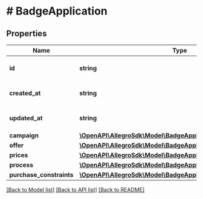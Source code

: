# # BadgeApplication

## Properties

Name | Type | Description | Notes
------------ | ------------- | ------------- | -------------
**id** | **string** | Badge application ID. |
**created_at** | **string** | Provided in [ISO 8601 format](https://en.wikipedia.org/wiki/ISO_8601). |
**updated_at** | **string** | Provided in [ISO 8601 format](https://en.wikipedia.org/wiki/ISO_8601). |
**campaign** | [**\OpenAPI\AllegroSdk\Model\BadgeApplicationCampaign**](BadgeApplicationCampaign.md) |  |
**offer** | [**\OpenAPI\AllegroSdk\Model\BadgeApplicationOffer**](BadgeApplicationOffer.md) |  |
**prices** | [**\OpenAPI\AllegroSdk\Model\BadgeApplicationPrices**](BadgeApplicationPrices.md) |  | [optional]
**process** | [**\OpenAPI\AllegroSdk\Model\BadgeApplicationProcess**](BadgeApplicationProcess.md) |  |
**purchase_constraints** | [**\OpenAPI\AllegroSdk\Model\BadgeApplicationPurchaseConstraints**](BadgeApplicationPurchaseConstraints.md) |  | [optional]

[[Back to Model list]](../../README.md#models) [[Back to API list]](../../README.md#endpoints) [[Back to README]](../../README.md)
